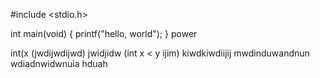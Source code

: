 

<!---
Mandalorian88/Mandalorian88 is a ✨ special ✨ repository because its `README.md` (this file) appears on your GitHub profile.
You can click the Preview link to take a look at your changes.
--->
#include <stdio.h>

int main(void)
{
printf("hello, world");
}
power

int(x (jwdijwdijwd)
jwidjidw
(int x < y ijim)
kiwdkiwdiijij
mwdinduwandnun
wdiadnwidwnuia hduah
